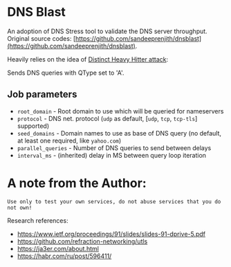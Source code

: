 # DNS Blast

An adoption of DNS Stress tool to validate the DNS server throughput.
Original source codes: [https://github.com/sandeeprenjith/dnsblast](https://github.com/sandeeprenjith/dnsblast).

Heavily relies on the idea of [Distinct Heavy Hitter attack](https://faculty.idc.ac.il/bremler/Papers/HotWeb_18.pdf):

Sends DNS queries with QType set to 'A'.

## Job parameters

* `root_domain` - Root domain to use which will be queried for nameservers
* `protocol` - DNS net. protocol (`udp` as default, [`udp`, `tcp`, `tcp-tls`] supported)
* `seed_domains` - Domain names to use as base of DNS query (no default, at least one required, like `yahoo.com`)
* `parallel_queries` - Number of DNS queries to send between delays
* `interval_ms` - (inherited) delay in MS between query loop iteration

# A note from the Author:
~~~
Use only to test your own services, do not abuse services that you do not own!
~~~

Research references:
* https://www.ietf.org/proceedings/91/slides/slides-91-dprive-5.pdf
* https://github.com/refraction-networking/utls
* https://ja3er.com/about.html
* https://habr.com/ru/post/596411/
